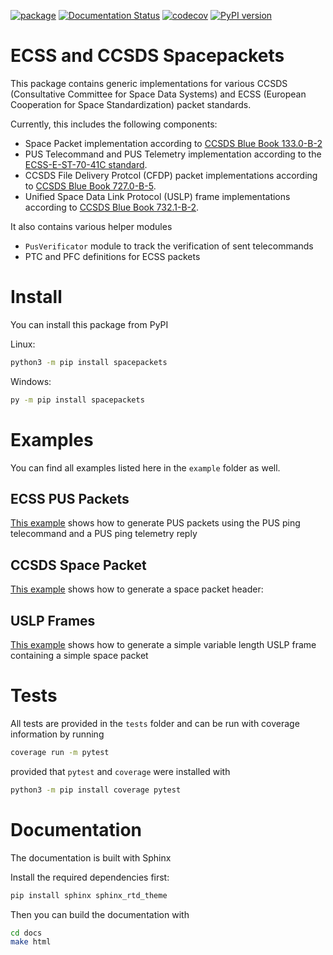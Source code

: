 [![package](https://github.com/robamu-org/py-spacepackets/actions/workflows/package.yml/badge.svg)](https://github.com/robamu-org/py-spacepackets/actions/workflows/package.yml)
[![Documentation Status](https://readthedocs.org/projects/spacepackets/badge/?version=latest)](https://spacepackets.readthedocs.io/en/latest/?badge=latest)
[![codecov](https://codecov.io/gh/us-irs/spacepackets-py/branch/main/graph/badge.svg?token=YFLM60LCVI)](https://codecov.io/gh/us-irs/spacepackets-py)
[![PyPI version](https://badge.fury.io/py/spacepackets.svg)](https://badge.fury.io/py/spacepackets)

ECSS and CCSDS Spacepackets
======

This package contains generic implementations for various CCSDS
(Consultative Committee for Space Data Systems) and ECSS
(European Cooperation for Space Standardization) packet standards.

Currently, this includes the following components:

- Space Packet implementation according to
  [CCSDS Blue Book 133.0-B-2](https://public.ccsds.org/Pubs/133x0b2e1.pdf)
- PUS Telecommand and PUS Telemetry implementation according to the
  [ECSS-E-ST-70-41C standard](https://ecss.nl/standard/ecss-e-st-70-41c-space-engineering-telemetry-and-telecommand-packet-utilization-15-april-2016/).
- CCSDS File Delivery Protcol (CFDP) packet implementations according to
  [CCSDS Blue Book 727.0-B-5](https://public.ccsds.org/Pubs/727x0b5.pdf).
- Unified Space Data Link Protocol (USLP) frame implementations according to
  [CCSDS Blue Book 732.1-B-2](https://public.ccsds.org/Pubs/732x1b2.pdf).

It also contains various helper modules

- `PusVerificator` module to track the verification of sent telecommands
- PTC and PFC definitions for ECSS packets

# Install

You can install this package from PyPI

Linux:

```sh
python3 -m pip install spacepackets
```

Windows:

```sh
py -m pip install spacepackets
```

# Examples

You can find all examples listed here in the `example` folder as well.

## ECSS PUS Packets

[This example](https://github.com/robamu-org/py-spacepackets/blob/main/examples/example_pus.py) shows how to generate PUS packets using the PUS ping telecommand and a PUS
ping telemetry reply

## CCSDS Space Packet

[This example](https://github.com/robamu-org/py-spacepackets/blob/main/examples/example_spacepacket.py)
shows how to generate a space packet header:

## USLP Frames

[This example](https://github.com/robamu-org/py-spacepackets/blob/main/examples/example_uslp.py)
shows how to generate a simple variable length USLP frame containing a simple space packet

# Tests

All tests are provided in the `tests` folder and can be run with coverage information
by running

```sh
coverage run -m pytest
```

provided that `pytest` and `coverage` were installed with

```sh
python3 -m pip install coverage pytest
```

# Documentation

The documentation is built with Sphinx

Install the required dependencies first:

```sh
pip install sphinx sphinx_rtd_theme
```

Then you can build the documentation with

```sh
cd docs
make html
```

